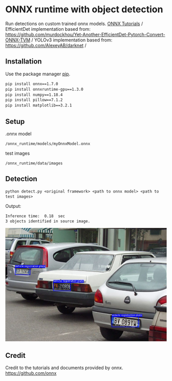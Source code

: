 # ONNX runtime with object detection

Run detections on custom trained onnx models.
[ONNX Tutorials](https://github.com/onnx/onnx-docker/blob/master/onnx-ecosystem/inference_demos/yoloV3_object_detection_onnxruntime_inference.ipynb) /
EfficientDet implementation based from: https://github.com/murdockhou/Yet-Another-EfficientDet-Pytorch-Convert-ONNX-TVM /
YOLOv3 implementation based from: https://github.com/AlexeyAB/darknet /

## Installation

Use the package manager [pip](https://pip.pypa.io/en/stable/).

```bash
pip install onnx==1.7.0
pip install onnxruntime-gpu==1.3.0
pip install numpy==1.18.4
pip install pillow==7.1.2
pip install matplotlib==3.2.1
```

## Setup

.onnx model
```
/onnx_runtime/models/myOnnxModel.onnx
```
test images
```
/onnx_runtime/data/images
```

## Detection

```
python detect.py <original framework> <path to onnx model> <path to test images>
```
Output:
```
Inference time:  0.18  sec
3 objects identified in source image.
```
![alt text](data/predictions/predictions.jpg)
## Credit
Credit to the tutorials and documents provided by onnx. \
https://github.com/onnx
